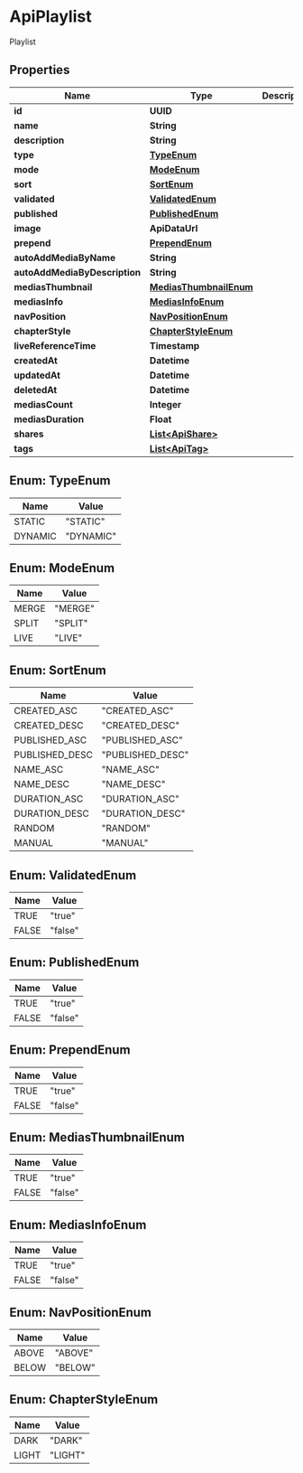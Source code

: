 

# ApiPlaylist

Playlist

## Properties

| Name | Type | Description | Notes |
|------------ | ------------- | ------------- | -------------|
|**id** | **UUID** |  |  [optional] |
|**name** | **String** |  |  [optional] |
|**description** | **String** |  |  [optional] |
|**type** | [**TypeEnum**](#TypeEnum) |  |  [optional] |
|**mode** | [**ModeEnum**](#ModeEnum) |  |  [optional] |
|**sort** | [**SortEnum**](#SortEnum) |  |  [optional] |
|**validated** | [**ValidatedEnum**](#ValidatedEnum) |  |  [optional] |
|**published** | [**PublishedEnum**](#PublishedEnum) |  |  [optional] |
|**image** | **ApiDataUrl** |  |  [optional] |
|**prepend** | [**PrependEnum**](#PrependEnum) |  |  [optional] |
|**autoAddMediaByName** | **String** |  |  [optional] |
|**autoAddMediaByDescription** | **String** |  |  [optional] |
|**mediasThumbnail** | [**MediasThumbnailEnum**](#MediasThumbnailEnum) |  |  [optional] |
|**mediasInfo** | [**MediasInfoEnum**](#MediasInfoEnum) |  |  [optional] |
|**navPosition** | [**NavPositionEnum**](#NavPositionEnum) |  |  [optional] |
|**chapterStyle** | [**ChapterStyleEnum**](#ChapterStyleEnum) |  |  [optional] |
|**liveReferenceTime** | **Timestamp** |  |  [optional] |
|**createdAt** | **Datetime** |  |  [optional] |
|**updatedAt** | **Datetime** |  |  [optional] |
|**deletedAt** | **Datetime** |  |  [optional] |
|**mediasCount** | **Integer** |  |  [optional] |
|**mediasDuration** | **Float** |  |  [optional] |
|**shares** | [**List&lt;ApiShare&gt;**](ApiShare.md) |  |  [optional] |
|**tags** | [**List&lt;ApiTag&gt;**](ApiTag.md) |  |  [optional] |



## Enum: TypeEnum

| Name | Value |
|---- | -----|
| STATIC | &quot;STATIC&quot; |
| DYNAMIC | &quot;DYNAMIC&quot; |



## Enum: ModeEnum

| Name | Value |
|---- | -----|
| MERGE | &quot;MERGE&quot; |
| SPLIT | &quot;SPLIT&quot; |
| LIVE | &quot;LIVE&quot; |



## Enum: SortEnum

| Name | Value |
|---- | -----|
| CREATED_ASC | &quot;CREATED_ASC&quot; |
| CREATED_DESC | &quot;CREATED_DESC&quot; |
| PUBLISHED_ASC | &quot;PUBLISHED_ASC&quot; |
| PUBLISHED_DESC | &quot;PUBLISHED_DESC&quot; |
| NAME_ASC | &quot;NAME_ASC&quot; |
| NAME_DESC | &quot;NAME_DESC&quot; |
| DURATION_ASC | &quot;DURATION_ASC&quot; |
| DURATION_DESC | &quot;DURATION_DESC&quot; |
| RANDOM | &quot;RANDOM&quot; |
| MANUAL | &quot;MANUAL&quot; |



## Enum: ValidatedEnum

| Name | Value |
|---- | -----|
| TRUE | &quot;true&quot; |
| FALSE | &quot;false&quot; |



## Enum: PublishedEnum

| Name | Value |
|---- | -----|
| TRUE | &quot;true&quot; |
| FALSE | &quot;false&quot; |



## Enum: PrependEnum

| Name | Value |
|---- | -----|
| TRUE | &quot;true&quot; |
| FALSE | &quot;false&quot; |



## Enum: MediasThumbnailEnum

| Name | Value |
|---- | -----|
| TRUE | &quot;true&quot; |
| FALSE | &quot;false&quot; |



## Enum: MediasInfoEnum

| Name | Value |
|---- | -----|
| TRUE | &quot;true&quot; |
| FALSE | &quot;false&quot; |



## Enum: NavPositionEnum

| Name | Value |
|---- | -----|
| ABOVE | &quot;ABOVE&quot; |
| BELOW | &quot;BELOW&quot; |



## Enum: ChapterStyleEnum

| Name | Value |
|---- | -----|
| DARK | &quot;DARK&quot; |
| LIGHT | &quot;LIGHT&quot; |




